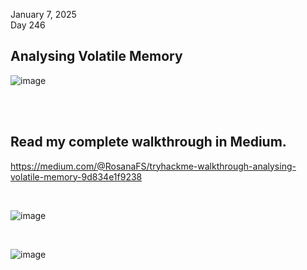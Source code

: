January 7, 2025<br>
Day 246<br>

<h2>Analysing Volatile Memory</h2>

![image](https://github.com/user-attachments/assets/46be1573-2451-4b8c-9d0f-c161afb92d84)

<br>

<br>

<h2>Read my complete walkthrough in Medium.</h2>


https://medium.com/@RosanaFS/tryhackme-walkthrough-analysing-volatile-memory-9d834e1f9238

<br>

![image](https://github.com/user-attachments/assets/ab2aed86-e360-4d1b-aaba-343426767655)

<br>

![image](https://github.com/user-attachments/assets/a72ae038-df54-4758-811e-90027cc7b57b)


